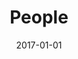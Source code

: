 ---
layout: layouts/blog.njk
title: People
date: 2017-01-01
permalink: /people/index.html
eleventyNavigation:
  key: People
  order: 3
---